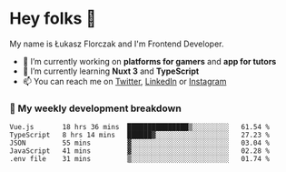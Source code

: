# Hey folks 👋

My name is Łukasz Florczak and I'm Frontend Developer. 

- 🔭 I’m currently working on **platforms for gamers** and **app for tutors**
- 🌱 I’m currently learning **Nuxt 3** and **TypeScript**
- 📫 You can reach me on [Twitter](https://twitter.com/lukaszflorczak), [LinkedIn](https://pl.linkedin.com/in/lukasz-florczak) or [Instagram](https://instagram.com/lukaszflorczak)


### 🧮 My weekly development breakdown

<!--START_SECTION:waka-->
```text
Vue.js       18 hrs 36 mins  ███████████████▒░░░░░░░░░   61.54 % 
TypeScript   8 hrs 14 mins   ██████▓░░░░░░░░░░░░░░░░░░   27.23 % 
JSON         55 mins         ▓░░░░░░░░░░░░░░░░░░░░░░░░   03.04 % 
JavaScript   41 mins         ▓░░░░░░░░░░░░░░░░░░░░░░░░   02.28 % 
.env file    31 mins         ▒░░░░░░░░░░░░░░░░░░░░░░░░   01.74 % 
```
<!--END_SECTION:waka-->

<!--
**lukaszflorczak/lukaszflorczak** is a ✨ _special_ ✨ repository because its `README.md` (this file) appears on your GitHub profile.

Here are some ideas to get you started:

- 🔭 I’m currently working on ...
- 🌱 I’m currently learning ...
- 👯 I’m looking to collaborate on ...
- 🤔 I’m looking for help with ...
- 💬 Ask me about ...
- 📫 How to reach me: ...
- 😄 Pronouns: ...
- ⚡ Fun fact: ...
-->
